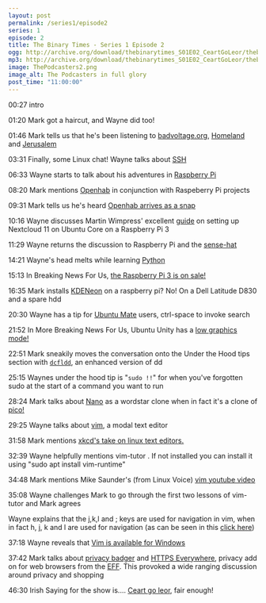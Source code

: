 ```yaml
---
layout: post
permalink: /series1/episode2
series: 1
episode: 2
title: The Binary Times - Series 1 Episode 2
ogg: http://archive.org/download/thebinarytimes_S01E02_CeartGoLeor/thebinarytimes_S01E02_CeartGoLeor.ogg
mp3: http://archive.org/download/thebinarytimes_S01E02_CeartGoLeor/thebinarytimes_S01E02_CeartGoLeor.mp3
image: ThePodcasters2.png
image_alt: The Podcasters in full glory
post_time: "11:00:00"
---
```

00:27 intro

01:20 Mark got a haircut, and Wayne did too!

01:46 Mark tells us that he's been listening to [badvoltage.org](http://www.badvoltage.org/), [Homeland](http://craphound.com/category/homeland/) and [Jerusalem](https://www.recordedbooks.com/title-details/9781501931697)

03:31 Finally, some Linux chat! Wayne talks about [SSH](https://www.openssh.com/manual.html)

06:33 Wayne starts to talk about his adventures in [Raspberry Pi](https://www.raspberrypi.org/)

08:20 Mark mentions [Openhab](http://www.openhab.org/) in conjunction with Raspeberry Pi projects

09:31 Mark tells us he's heard [Openhab arrives as a snap](https://insights.ubuntu.com/2017/02/09/openhab-arrives-as-a-snap/)

10:16 Wayne discusses Martin Wimpress' excellent [guide](https://flexion.org/posts/2016-12-raspberry-pi-3-powered-nextcloud-box-on-ubuntu-core/) on setting up Nextcloud 11 on Ubuntu Core on a Raspberry Pi 3

11:29 Wayne returns the discussion to Raspberry Pi and the [sense-hat](https://www.raspberrypi.org/products/sense-hat/)

14:21 Wayne's head melts while learning [Python](https://www.python.org/)

15:13 In Breaking News For Us, [the Raspberry Pi 3 is on sale!](https://www.raspberrypi.org/blog/raspberry-pi-3-on-sale/)

16:35 Mark installs [KDENeon](https://neon.kde.org/) on a raspberry pi? No! On a Dell Latitude D830 and a spare hdd

20:30 Wayne has a tip for [Ubuntu Mate](https://ubuntu-mate.org/) users, ctrl-space to invoke search

21:52 In More Breaking News For Us, Ubuntu Unity has a [low graphics mode!](http://www.omgubuntu.co.uk/2017/01/get-easier-enable-low-graphics-mode-ubuntu)

22:51 Mark sneakily moves the conversation onto the Under the Hood tips section with [`dcfldd`](http://dcfldd.sourceforge.net/), an enhanced version of dd

25:15 Waynes under the hood tip is "`sudo !!`" for when you've forgotten sudo at the start of a command you want to run

28:24 Mark talks about [Nano](https://www.nano-editor.org/) as a wordstar clone when in fact it's a clone of [pico!](http://www.guckes.net/pico/)

29:25 Wayne talks about [vim](http://www.vim.org/), a modal text editor

31:58 Mark mentions [xkcd's take on linux text editors.](https://xkcd.com/378/)

32:39 Wayne helpfully mentions vim-tutor . If not installed you can install it using "sudo apt install vim-runtime"

34:48 Mark mentions Mike Saunder's (from Linux Voice) [vim youtube video](https://www.youtube.com/watch?v=rfl9KQb_HVk)

35:08 Wayne challenges Mark to go through the first two lessons of vim-tutor and Mark agrees

Wayne explains that the j,k,l and ; keys are used for navigation in vim, when in fact h, j, k and l are used for navigation (as can be seen in this [click here](http://www.viemu.com/vi-vim-cheat-sheet.gif))

37:18 Wayne reveals that [Vim is available for Windows](http://www.vim.org/download.php/#pc)

37:42 Mark talks about [privacy badger](https://www.eff.org/privacybadger) and [HTTPS Everywhere](https://www.eff.org/https-everywhere), privacy add on for web browsers from the [EFF](https://www.eff.org/). This provoked a wide ranging discussion around privacy and shopping

46:30 Irish Saying for the show is.... [Ceart go leor](https://www.youtube.com/watch?v=k13gInoyfzI), fair enough!
